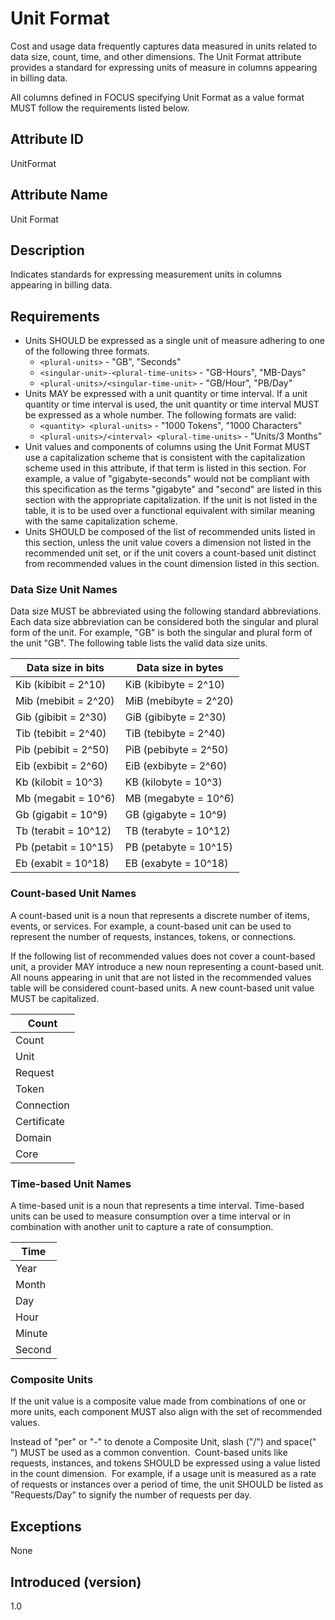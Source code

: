# Unit Format

Cost and usage data frequently captures data measured in units related to data size, count, time, and other dimensions. The Unit Format attribute provides a standard for expressing units of measure in columns appearing in billing data.

All columns defined in FOCUS specifying Unit Format as a value format MUST follow the requirements listed below.

## Attribute ID

UnitFormat

## Attribute Name

Unit Format

## Description

Indicates standards for expressing measurement units in columns appearing in billing data.

## Requirements

* Units SHOULD be expressed as a single unit of measure adhering to one of the following three formats.
  * `<plural-units>` - "GB", "Seconds"
  * `<singular-unit>-<plural-time-units>` - "GB-Hours", "MB-Days"
  * `<plural-units>/<singular-time-unit>` - "GB/Hour", "PB/Day"
* Units MAY be expressed with a unit quantity or time interval.  If a unit quantity or time interval is used, the unit quantity or time interval MUST be expressed as a whole number.  The following formats are valid:
  * `<quantity> <plural-units>` - "1000 Tokens", "1000 Characters"
  * `<plural-units>/<interval> <plural-time-units>` - "Units/3 Months"
* Unit values and components of columns using the Unit Format MUST use a capitalization scheme that is consistent with the capitalization scheme used in this attribute, if that term is listed in this section. For example, a value of "gigabyte-seconds" would not be compliant with this specification as the terms "gigabyte" and "second" are listed in this section with the appropriate capitalization.  If the unit is not listed in the table, it is to be used over a functional equivalent with similar meaning with the same capitalization scheme.
* Units SHOULD be composed of the list of recommended units listed in this section, unless the unit value covers a dimension not listed in the recommended unit set, or if the unit covers a count-based unit distinct from recommended values in the count dimension listed in this section.  

### Data Size Unit Names

Data size MUST be abbreviated using the following standard abbreviations.  Each data size abbreviation can be considered both the singular and plural form of the unit.  For example, "GB" is both the singular and plural form of the unit "GB".  The following table lists the valid data size units.

| Data size in bits    | Data size in bytes    |
| -------------------- | --------------------- |
| Kib (kibibit = 2^10) | KiB (kibibyte = 2^10) |
| Mib (mebibit = 2^20) | MiB (mebibyte = 2^20) |
| Gib (gibibit = 2^30) | GiB (gibibyte = 2^30) |
| Tib (tebibit = 2^40) | TiB (tebibyte = 2^40) |
| Pib (pebibit = 2^50) | PiB (pebibyte = 2^50) |
| Eib (exbibit = 2^60) | EiB (exbibyte = 2^60) |
| Kb (kilobit = 10^3)  | KB (kilobyte = 10^3)  |
| Mb (megabit = 10^6)  | MB (megabyte = 10^6)  |
| Gb (gigabit = 10^9)  | GB (gigabyte = 10^9)  |
| Tb (terabit = 10^12) | TB (terabyte = 10^12) |
| Pb (petabit = 10^15) | PB (petabyte = 10^15) |
| Eb (exabit = 10^18)  | EB (exabyte = 10^18)  |

### Count-based Unit Names

A count-based unit is a noun that represents a discrete number of items, events, or services.  For example, a count-based unit can be used to represent the number of requests, instances, tokens, or connections.  

If the following list of recommended values does not cover a count-based unit, a provider MAY introduce a new noun representing a count-based unit.  All nouns appearing in unit that are not listed in the recommended values table will be considered count-based units.  A new count-based unit value MUST be capitalized.

| Count        |
|--------------|
| Count        |
| Unit         |
| Request      |
| Token        |
| Connection   |
| Certificate  |
| Domain       |
| Core         |

### Time-based Unit Names

A time-based unit is a noun that represents a time interval.  Time-based units can be used to measure consumption over a time interval or in combination with another unit to capture a rate of consumption.

| Time         |
|--------------|
| Year         |
| Month        |
| Day          |
| Hour         |
| Minute       |
| Second       |

### Composite Units

If the unit value is a composite value made from combinations of one or more units, each component MUST also align with the set of recommended values.

Instead of "per" or "-" to denote a Composite Unit, slash ("/") and space(" ") MUST be used as a common convention.  Count-based units like requests, instances, and tokens SHOULD be expressed using a value listed in the count dimension.  For example, if a usage unit is measured as a rate of requests or instances over a period of time, the unit SHOULD be listed as "Requests/Day" to signify the number of requests per day.

## Exceptions

None

## Introduced (version)

1.0
